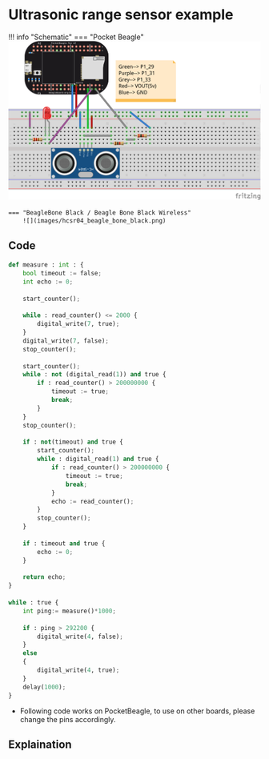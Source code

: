 # Ultrasonic range sensor example

!!! info "Schematic"
    === "Pocket Beagle"
        ![](images/hcsr04_pocket_beagle.png)   

    === "BeagleBone Black / Beagle Bone Black Wireless"
        ![](images/hcsr04_beagle_bone_black.png)   

## Code

```python
def measure : int : {
    bool timeout := false;
    int echo := 0;

    start_counter();
    
    while : read_counter() <= 2000 {
        digital_write(7, true);
    }
    digital_write(7, false);
    stop_counter();

    start_counter();
    while : not (digital_read(1)) and true {
        if : read_counter() > 200000000 {
            timeout := true;
            break;
        }
    }   
    stop_counter();
    
    if : not(timeout) and true {
        start_counter();
        while : digital_read(1) and true {
            if : read_counter() > 200000000 {
                timeout := true;
                break;
            }
            echo := read_counter();
        }
        stop_counter();
    }
    
    if : timeout and true {
        echo := 0;
    } 

    return echo;
}

while : true {
    int ping:= measure()*1000;

    if : ping > 292200 {
        digital_write(4, false);
    }
    else
    {
        digital_write(4, true);
    }
    delay(1000);
}
```

* Following code works on PocketBeagle, to use on other boards, please change the pins accordingly.

## Explaination
